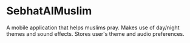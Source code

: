 # SebhatAlMuslim
 A mobile application that helps muslims pray. Makes use of day/night themes and sound effects. Stores user's theme and audio preferences.
